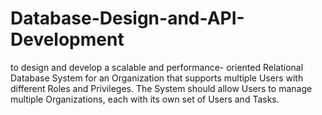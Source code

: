 # Database-Design-and-API-Development
to design and develop a scalable and performance- oriented Relational Database System for an Organization that supports multiple Users with different  Roles and Privileges. The System should allow Users to manage multiple Organizations, each with its own set of Users and Tasks.
